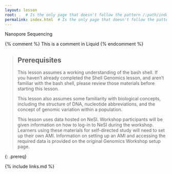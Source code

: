 ```yaml
---
layout: lesson
root: .  # Is the only page that doesn't follow the pattern /:path/index.html
permalink: index.html  # Is the only page that doesn't follow the pattern /:path/index.html
---
```


Nanopore Sequencing

<!-- this is an html comment -->

{% comment %} This is a comment in Liquid {% endcomment %}

> ## Prerequisites
>
> This lesson assumes a working understanding of the bash shell. If you haven’t already completed the Shell Genomics lesson, and aren’t familiar with the bash shell, please review those materials before starting this lesson.
>
> This lesson also assumes some familiarity with biological concepts, including the structure of DNA, nucleotide abbreviations, and the concept of genomic variation within a population.
>
> This lesson uses data hosted on NeSI. Workshop participants will be given information on how to log-in to NeSI during the workshop. Learners using these materials for self-directed study will need to set up their own AMI. Information on setting up an AMI and accessing the required data is provided on the original Genomics Workshop setup page.

{: .prereq}




{% include links.md %}
